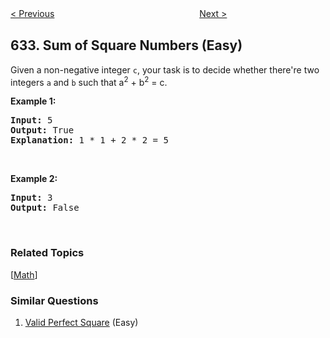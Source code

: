 <!--|This file generated by command(leetcode description); DO NOT EDIT.    |-->
<!--+----------------------------------------------------------------------+-->
<!--|@author    Openset <openset.wang@gmail.com>                           |-->
<!--|@link      https://github.com/openset                                 |-->
<!--|@home      https://github.com/openset/leetcode                        |-->
<!--+----------------------------------------------------------------------+-->

[< Previous](https://github.com/openset/leetcode/tree/master/problems/smallest-range "Smallest Range")
　　　　　　　　　　　　　　　　
[Next >](https://github.com/openset/leetcode/tree/master/problems/find-the-derangement-of-an-array "Find the Derangement of An Array")

## 633. Sum of Square Numbers (Easy)

<p>Given a non-negative integer <code>c</code>, your task is to decide whether there&#39;re two integers <code>a</code> and <code>b</code> such that a<sup>2</sup> + b<sup>2</sup> = c.</p>

<p><b>Example 1:</b></p>

<pre>
<b>Input:</b> 5
<b>Output:</b> True
<b>Explanation:</b> 1 * 1 + 2 * 2 = 5
</pre>

<p>&nbsp;</p>

<p><b>Example 2:</b></p>

<pre>
<b>Input:</b> 3
<b>Output:</b> False
</pre>

<p>&nbsp;</p>

### Related Topics
  [[Math](https://github.com/openset/leetcode/tree/master/tag/math/README.md)]

### Similar Questions
  1. [Valid Perfect Square](https://github.com/openset/leetcode/tree/master/problems/valid-perfect-square) (Easy)
